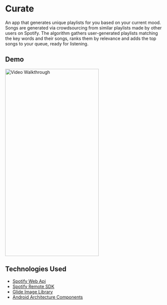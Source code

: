 # Curate

An app that generates unique playlists for you based on your current mood.
Songs are generated via crowdsourcing from similar playlists made by other users on Spotify. 
The algorithm gathers user-generated playlists matching the key words and their songs, ranks them by relevance and adds the top songs to your queue, ready for listening.

## Demo

<img src='screencast.gif' title='Video Walkthrough' width='300' height='600' alt='Video Walkthrough' />


##  Technologies Used

 - [Spotify Web Api](https://developer.spotify.com/documentation/web-api/)
 - [Spotify Remote SDK](https://developer.spotify.com/documentation/android/quick-start/kotlin/)
 - [Glide Image Library](https://github.com/bumptech/glide)
 - [Android Architecture Components](https://developer.android.com/topic/libraries/architecture)

